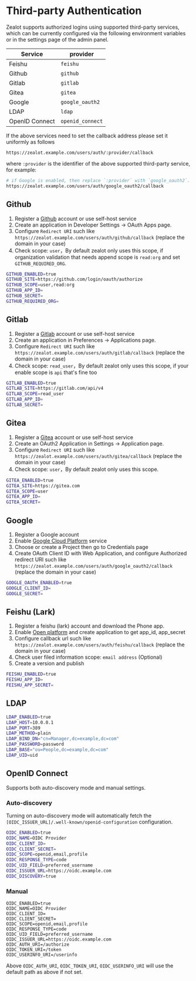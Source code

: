 # Third-party Authentication

Zealot supports authorized logins using supported third-party services, which can be currently configured via the following environment variables or in the settings page of the admin panel.

Service | provider
---|---
Feishu | `feishu`
Github | `github`
Gitlab | `gitlab`
Gitea  | `gitea`
Google | `google_oauth2`
LDAP | `ldap`
OpenID Connect | `openid_connect`

If the above services need to set the callback address please set it uniformly as follows

```
https://zealot.example.com/users/auth/:provider/callback
```

where `:provider` is the identifier of the above supported third-party service, for example:

```bash
# if Google is enabled, then replace `:provider` with `google_oauth2`.
https://zealot.example.com/users/auth/google_oauth2/callback
```

## Github

1. Register a [Github](http://github.com) account or use self-host service
1. Create an application in Developer Settings -> OAuth Apps page.
1. Configure `Redirect URI` such like `https://zealot.example.com/users/auth/github/callback` (replace the domain in your case)
1. Check scope: `user`，By default zealot only uses this scope, if organization validation that needs append  scope is `read:org` and set `GITHUB_REQUIRED_ORG`.

```bash
GITHUB_ENABLED=true
GITHUB_SITE=https://github.com/login/oauth/authorize
GITHUB_SCOPE=user,read:org
GITHUB_APP_ID=
GITHUB_SECRET=
GITHUB_REQUIRED_ORG=
```

## Gitlab

1. Register a  [Gitlab](http://gitlab.com) account or use self-host service
1. Create an application in Preferences -> Applications page.
1. Configure `Redirect URI` such like `https://zealot.example.com/users/auth/gitlab/callback` (replace the domain in your case)
1. Check scope: `read_user`，By default zealot only uses this scope, if your enable scope is `api` that's fine too

```bash
GITLAB_ENABLED=true
GITLAB_SITE=https://gitlab.com/api/v4
GITLAB_SCOPE=read_user
GITLAB_APP_ID=
GITLAB_SECRET=
```

## Gitea

1. Register a [Gitea](http://gitea.com) account or use self-host service
1. Create an OAuth2 Application in Settings -> Application page.
1. Configure `Redirect URI` such like `https://zealot.example.com/users/auth/gitea/callback` (replace the domain in your case)
1. Check scope: `user`，By default zealot only uses this scope.

```bash
GITEA_ENABLED=true
GITEA_SITE=https://gitea.com
GITEA_SCOPE=user
GITEA_APP_ID=
GITEA_SECRET=
```

## Google

1. Register a Google account
1. Enable [Google Cloud Platform](https://console.cloud.google.com/apis/dashboard) service
1. Choose or create a Project then go to Credentials page
1. Create OAuth Client ID with Web Application, and configure Authorized redirect URI such like `https://zealot.example.com/users/auth/google_oauth2/callback` (replace the domain in your case)

```bash
GOOGLE_OAUTH_ENABLED=true
GOOGLE_CLIENT_ID=
GOOGLE_SECRET=
```

## Feishu (Lark)

1. Register a feishu (lark) account and download the Phone app.
1. Enable [Open platform](https://open.feishu.cn/app/) and create application to get app_id, app_secret
1. Configure callback url such like `https://zealot.example.com/users/auth/feishu/callback` (replace the domain in your case)
1. Check user filed information scope: `email address` (Optional)
1. Create a version and publish

```bash
FEISHU_ENABLED=true
FEISHU_APP_ID=
FEISHU_APP_SECRET=
```

## LDAP

```bash
LDAP_ENABLED=true
LDAP_HOST=10.0.0.1
LDAP_PORT=389
LDAP_METHOD=plain
LDAP_BIND_DN="cn=Manager,dc=example,dc=com"
LDAP_PASSWORD=password
LDAP_BASE="ou=People,dc=example,dc=com"
LDAP_UID=uid
```

## OpenID Connect

Supports both auto-discovery mode and manual settings.

### Auto-discovery

Turning on auto-discovery mode will automatically fetch the `[OIDC_ISSUER_URL]/.well-known/openid-configuration` configuration.

```bash
OIDC_ENABLED=true
OIDC_NAME=OIDC Provider
OIDC_CLIENT_ID=
OIDC_CLIENT_SECRET=
OIDC_SCOPE=openid,email,profile
OIDC_RESPONSE_TYPE=code
OIDC_UID_FIELD=preferred_username
OIDC_ISSUER_URL=https://oidc.example.com
OIDC_DISCOVERY=true
```

### Manual

```
OIDC_ENABLED=true
OIDC_NAME=OIDC Provider
OIDC_CLIENT_ID=
OIDC_CLIENT_SECRET=
OIDC_SCOPE=openid,email,profile
OIDC_RESPONSE_TYPE=code
OIDC_UID_FIELD=preferred_username
OIDC_ISSUER_URL=https://oidc.example.com
OIDC_AUTH_URI=/authorize
OIDC_TOKEN_URI=/token
OIDC_USERINFO_URI=/userinfo
```

Above `OIDC_AUTH_URI`, `OIDC_TOKEN_URI`, `OIDC_USERINFO_URI` will use the default path as above if not set.
